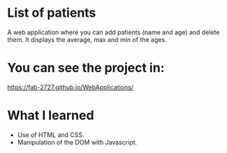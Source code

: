 # List of patients
A web application where you can add patients (name and age) and delete them. It displays the average, max and min of the ages.
# You can see the project in:
https://fab-2727.github.io/WebApplications/

# What I learned

  - Use of HTML and CSS.
  - Manipulation of the DOM with Javascript.

